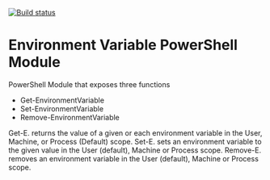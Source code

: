 [![Build status](https://ci.appveyor.com/api/projects/status/f3cl7slwdhpv573q?svg=true)](https://ci.appveyor.com/project/fpschultze/environmentvariable)

# Environment Variable PowerShell Module

PowerShell Module that exposes three functions
- Get-EnvironmentVariable
- Set-EnvironmentVariable
- Remove-EnvironmentVariable

Get-E. returns the value of a given or each environment variable in the User, Machine, or Process (Default) scope.
Set-E. sets an environment variable to the given value in the User (default), Machine or Process scope.
Remove-E. removes an environment variable in the User (default), Machine or Process scope.
